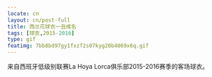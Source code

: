 ```yaml
---
locate: cn
layout: cn/post-full
title: 西兰花球衣一丑成名
tags: [球衣,2015-2016]
type: gif
featimg: 7bb8bd97gy1fxzf2s07kyg20b4069x6q.gif
---
```


来自西班牙低级别联赛La Hoya Lorca俱乐部2015-2016赛季的客场球衣。